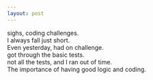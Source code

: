 ```yaml
---
layout: post
---
```


  

sighs, coding challenges.  
I always fall just short.  
Even yesterday, had on challenge.  
got through the basic tests.  
not all the tests, and I ran out of time.  
The importance of having good logic and coding.  